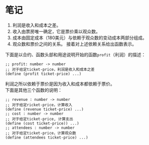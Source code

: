 # 笔记
1. 利润是收入和成本之差。
2. 收入由票房唯一确定，它是票价乘以观众数。
3. 成本由固定成本（180美元）与依赖于观众数的变动成本两部分组成。
4. 观众数和票价之间的关系。
接着对上述依赖关系给出函数表示。  

下面是以合约、函数头部和用途说明开始的函数`profit`（利润）的描述：
```
;; profit: number -> number
;; 对于给定ticket-price，利润是收入和成本之差
(define (profit ticket-price) ...)
```
利润之所以依赖于票价是因为收入和成本都依赖于票价。  
下面是其他三个函数的说明：
```
;; revenue : number -> number
;; 对于给定ricket-price，计算收入
(define (revenue ticket-price) ...)
;; cost : number -> number
;; 对于给定ticket-price, 计算支出
(define (cost ticket-price)) ...)
;; attendees : number -> number
;; 对于给定ticket-price，计算观众数
(define (attendees ticket-price) ...)
